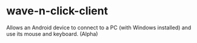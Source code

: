 # wave-n-click-client
Allows an Android device to connect to a PC (with Windows installed) and use its mouse and keyboard. (Alpha)
